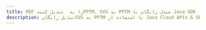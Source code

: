 ---title: PDF را به  تبدیل کنیدPPTM، SVG به PPTM مبدل رایگان یا Java SDKdescription: تبدیل رایگانSVG به PPTM با استفاده از Java Cloud APIs & SDK همچنین اسناد PDF را در Cloud ایجاد، ویرایش و رندر کنید.---